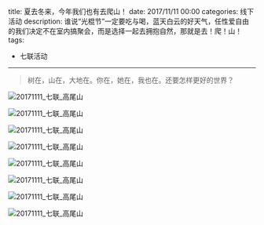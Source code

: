 title: 夏去冬来，今年我们也有去爬山！
date: 2017/11/11 00:00
categories: 线下活动
description: 谁说“光棍节”一定要吃与喝，蓝天白云的好天气，任性爱自由的我们决定不在室内搞聚会，而是选择一起去拥抱自然，那就是去！爬！山！
tags:
- 七联活动

---

<blockquote class="blockquote-center">树在，山在，大地在。你在，她在，我也在。还要怎样更好的世界？</blockquote>

![20171111_七联_高尾山](http://wx3.sinaimg.cn/mw690/a9a40e85gy1flg8x4yynnj23402c04qu.jpg)

![20171111_七联_高尾山](http://wx4.sinaimg.cn/mw690/a9a40e85gy1flg8xgomlhj20m80go78b.jpg)

![20171111_七联_高尾山](http://wx1.sinaimg.cn/mw690/a9a40e85gy1flg8xdhwbrj23402c0x6s.jpg)

![20171111_七联_高尾山](http://wx3.sinaimg.cn/mw690/a9a40e85gy1flg8xba19bj23402c0qv9.jpg)

![20171111_七联_高尾山](http://wx3.sinaimg.cn/mw690/a9a40e85gy1flg8wqk8z5j23402c0kjq.jpg)

![20171111_七联_高尾山](http://wx1.sinaimg.cn/mw690/a9a40e85gy1flg8wv8g6mj22zz1yx4qr.jpg)

![20171111_七联_高尾山](http://wx2.sinaimg.cn/mw690/a9a40e85gy1flg8wzb9bnj23402c04qu.jpg)

![20171111_七联_高尾山](http://wx1.sinaimg.cn/mw690/a9a40e85gy1flg8x1g4ssj23402c04qt.jpg)